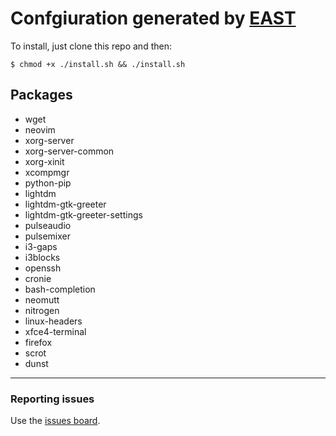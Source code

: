 # Confgiuration generated by [EAST](https://eivor.xyz/east)

To install, just clone this repo and then:

```shell
$ chmod +x ./install.sh && ./install.sh
```

## Packages

- wget
- neovim
- xorg-server
- xorg-server-common
- xorg-xinit
- xcompmgr
- python-pip
- lightdm
- lightdm-gtk-greeter
- lightdm-gtk-greeter-settings
- pulseaudio
- pulsemixer
- i3-gaps
- i3blocks
- openssh
- cronie
- bash-completion
- neomutt
- nitrogen
- linux-headers
- xfce4-terminal
- firefox
- scrot
- dunst

---

### Reporting issues

Use the [issues board](https://github.com/eivor-io/east/issues).